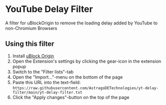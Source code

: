 # YouTube Delay Filter

A filter for uBlockOrigin to remove the loading delay added by YouTube to non-Chromium Browsers

## Using this filter

1. Install [uBlock Origin](https://ublockorigin.com/)
2. Open the Extension's settings by clicking the gear-icon in the extension popup
3. Switch to the "Filter lists"-tab
4. Open the "Import..."-menu on the bottom of the page
5. Paste this URL into the text-field: `https://raw.githubusercontent.com/AstragoDETechnologies/yt-delay-filter/main/yt-delay-filter.txt`
6. Click the "Apply changes"-button on the top of the page
